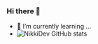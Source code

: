 ### Hi there 👋
- 🌱 I’m currently learning ...
- ![NikkiDev GitHub stats](https://github-readme-stats.vercel.app/api?username=nikkidev&show_icons=true)
<!--
**NikkiDev/NikkiDev** is a ✨ _special_ ✨ repository because its `README.md` (this file) appears on your GitHub profile.

Here are some ideas to get you started:

- 🔭 I’m currently working on ...
- 🌱 I’m currently learning ...
- 👯 I’m looking to collaborate on ...
- 🤔 I’m looking for help with ...
- 💬 Ask me about ...
- 📫 How to reach me: ...
- 😄 Pronouns: ...
- ⚡ Fun fact: ...
-->
